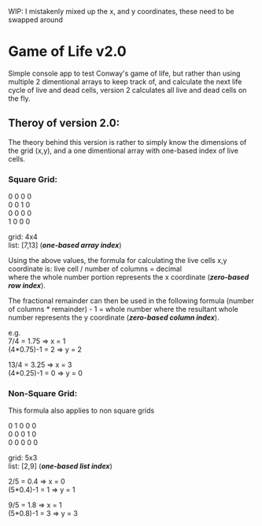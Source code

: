 WIP: I mistakenly mixed up the x, and y coordinates, these need to be swapped around

# Game of Life v2.0
Simple console app to test Conway's game of life, but rather than using multiple 2 dimentional arrays to keep track of, and calculate the next life cycle of live and dead cells, version 2 calculates all live and dead cells on the fly.

## Theroy of version 2.0:
The theory behind this version is rather to simply know the dimensions of the grid (x,y), and a one dimentional array with one-based index of live cells.

### Square Grid:
0 0 0 0  
0 0 1 0  
0 0 0 0  
1 0 0 0  

grid: 4x4  
list: [7,13] (_**one-based array index**_)

Using the above values, the formula for calculating the live cells x,y coordinate is:
live cell / number of columns = decimal  
where the whole number portion represents the x coordinate (_**zero-based row index**_).

The fractional remainder can then be used in the following formula
(number of columns * remainder) - 1 = whole number
where the resultant whole number represents the y coordinate (_**zero-based column index**_).

e.g.  
7/4 = 1.75 => x = 1  
(4*0.75)-1 = 2 => y = 2

13/4 = 3.25 => x = 3  
(4*0.25)-1 = 0 => y = 0

### Non-Square Grid:
This formula also applies to non square grids

0 1 0 0 0  
0 0 0 1 0  
0 0 0 0 0  

grid: 5x3  
list: [2,9] (_**one-based list index**_)

2/5 = 0.4 => x = 0  
(5*0.4)-1 = 1 => y = 1

9/5 = 1.8 => x = 1  
(5*0.8)-1 = 3 => y = 3
